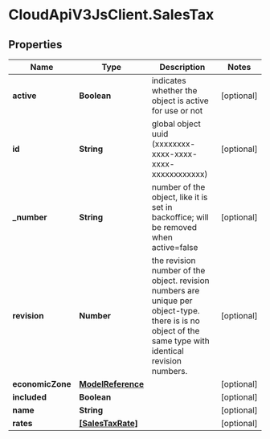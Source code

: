 # CloudApiV3JsClient.SalesTax

## Properties
Name | Type | Description | Notes
------------ | ------------- | ------------- | -------------
**active** | **Boolean** | indicates whether the object is active for use or not | [optional] 
**id** | **String** | global object uuid (xxxxxxxx-xxxx-xxxx-xxxx-xxxxxxxxxxxx) | [optional] 
**_number** | **String** | number of the object, like it is set in backoffice; will be removed when active&#x3D;false | [optional] 
**revision** | **Number** | the revision number of the object. revision numbers are unique per object-type. there is is no object of the same type with identical revision numbers. | [optional] 
**economicZone** | [**ModelReference**](ModelReference.md) |  | [optional] 
**included** | **Boolean** |  | [optional] 
**name** | **String** |  | [optional] 
**rates** | [**[SalesTaxRate]**](SalesTaxRate.md) |  | [optional] 


